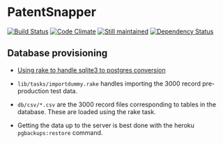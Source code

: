 # PatentSnapper

[![Build Status](https://secure.travis-ci.org/doolin/patentsnapper.png)](http://travis-ci.org/doolin/patentsnapper)
[![Code
Climate](https://codeclimate.com/badge.png)](https://codeclimate.com/github/doolin/patentsnapper)
[![Still
maintained](http://stillmaintained.com/stillmaintained/stillmaintained.png)](http://stillmaintained.com/doolin/patentsnapper)
[![Dependency Status](https://gemnasium.com/doolin/patentsnapper.png)](https://gemnasium.com/doolin/patentsnapper)


## Database provisioning

* [Using rake to handle sqlite3 to postgres
conversion](http://blog.renaud.io/2011/10/05/rails-3-migrate-your-data-from-sqlite-to-postgresql/)

* `lib/tasks/importdummy.rake` handles importing the 3000 record
pre-production test data.

* `db/csv/*.csv` are the 3000 record files corresponding to tables in
the database. These are loaded using the rake task.

* Getting the data up to the server is best done with the heroku
`pgbackups:restore` command.
